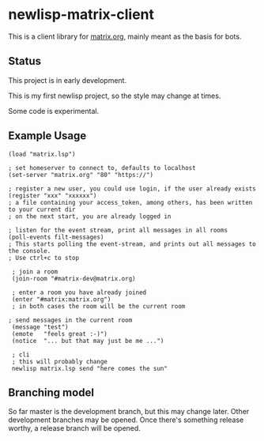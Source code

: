 newlisp-matrix-client
=====================

This is a client library for [matrix.org](http://matrix.org), mainly meant as the basis for bots.

Status
------

This project is in early development.

This is my first newlisp project, so the style may change at times.

Some code is experimental.


Example Usage
-------------
    (load "matrix.lsp")

    ; set homeserver to connect to, defaults to localhost
    (set-server "matrix.org" "80" "https://")

    ; register a new user, you could use login, if the user already exists
    (register "xxx" "xxxxxx")
    ; a file containing your access_token, among others, has been written to your current dir
    ; on the next start, you are already logged in

    ; listen for the event stream, print all messages in all rooms
    (poll-events filt-messages)
    ; This starts polling the event-stream, and prints out all messages to the console.
    ; Use ctrl+c to stop

	 ; join a room
	 (join-room "#matrix-dev@matrix.org)

	 ; enter a room you have already joined
	 (enter "#matrix:matrix.org")
	 ; in both cases the room will be the current room

    ; send messages in the current room
	 (message "test")
	 (emote   "feels great :-)")
	 (notice  "... but that may just be me ...")

	 ; cli
	 ; this will probably change
	 newlisp matrix.lsp send "here comes the sun"




Branching model
---------------

So far master is the development branch, but this may change later.
Other development branches may be opened.
Once there's something release worthy, a release branch will be opened.

